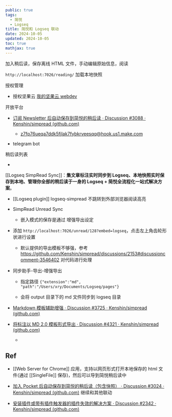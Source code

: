 ```yaml
---
public: true
tags:
  - 简悦
  - Logseq
title: 简悦和 Logseq 联动
date: 2024-10-05
updated: 2024-10-05
toc: true
mathjax: true
---
```


加入稍后读，保存离线 HTML 文件，手动编辑原始信息，阅读

`http://localhost:7026/reading/` 加载本地快照

授权管理

  + 授权坚果云 [我的坚果云 webdev](https://www.jianguoyun.com/#/safety)

开放平台

  + [订阅 Newsletter 后自动保存到简悦的稍后读 · Discussion #3088 · Kenshin/simpread (github.com)](https://github.com/Kenshin/simpread/discussions/3088)

    + z7fp76ueqa7ddk5fjlak7fybkrveesqq@hook.us1.make.com

  + telegram bot

稍后读列表

  + 

[[Logseq SimpRead Sync]]：**集文章标注实时同步到 Logseq、本地快照实时保存到本地、管理你全部的稍后读于一身的 Logseq + 简悦全流程化一站式解决方案**。

  + [[Logseq plugin]] logseq-simpread 不跳转到外部浏览器阅读高亮

  + SimpRead Unread Sync

    + 嵌入模式的保存是通过 增强导出设定

  + 添加 `http://localhost:7026/unread/128?embed=logseq`，点击左上角齿轮形状进行设置

    + 默认提供的导出模板不够强，参考 https://github.com/Kenshin/simpread/discussions/2153#discussioncomment-3546402 对代码进行处理

  + 同步助手-导出-增强导出

    + 指定路径 `{"extension":"md", "path":"/Users/xry/Documents/Logseq/pages"}`

    + 会将 output 目录下的 md 文件同步到 logseq 目录

  + [Markdown 模板辅助增强 · Discussion #3725 · Kenshin/simpread (github.com)](https://github.com/Kenshin/simpread/discussions/3725)

  + [将标注以 MD 2.0 模板形式导出 · Discussion #4321 · Kenshin/simpread (github.com)](https://github.com/Kenshin/simpread/discussions/4321)

    + 

## Ref

  + [[Web Server for Chrome]] 应用，支持以网页形式打开本地保存的 html 文件(通过 [[SingleFile]] 保存)，然后可以导到简悦稍后读中

  + [加入 Pocket 后自动保存到简悦的稍后读（包含快照） · Discussion #3024 · Kenshin/simpread (github.com)](https://github.com/Kenshin/simpread/discussions/3024) 继续和其他联动

  + [安装插件或带有插件触发器的插件失效的解决方案 · Discussion #2342 · Kenshin/simpread (github.com)](https://github.com/Kenshin/simpread/discussions/2342)
